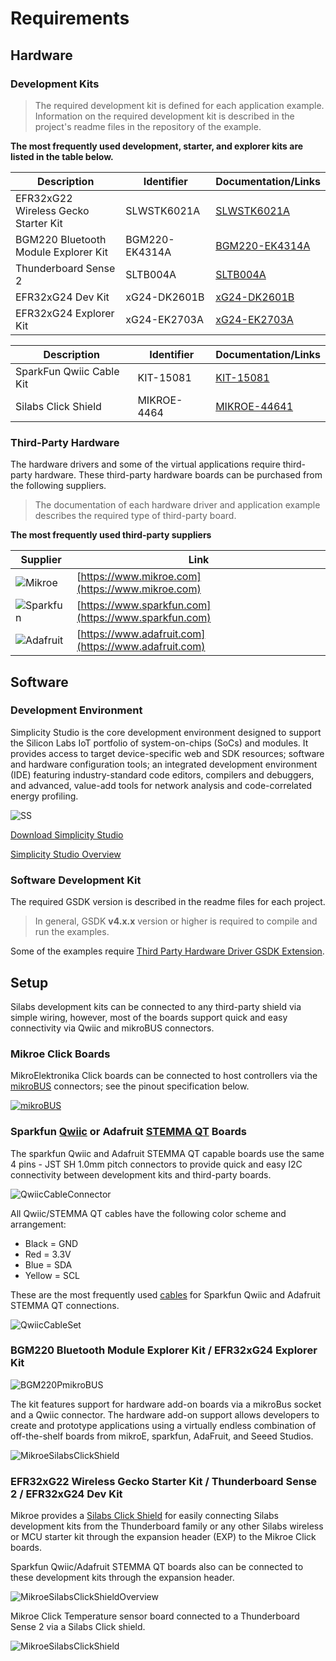 # Requirements

## Hardware

### Development Kits
> The required development kit is defined for each application example. Information on the required development kit is described in the project's readme files in the repository of the example.


**The most frequently used development, starter, and explorer kits are listed in the table below.**

|Description|Identifier|Documentation/Links|
| --- | --- | --- |
|EFR32xG22 Wireless Gecko Starter Kit|SLWSTK6021A|[SLWSTK6021A](https://www.silabs.com/development-tools/wireless/efr32xg22-wireless-starter-kit?tab=overview)|
|BGM220 Bluetooth Module Explorer Kit|BGM220-EK4314A|[BGM220-EK4314A](https://www.silabs.com/development-tools/wireless/bluetooth/bgm220-explorer-kit?tab=overview)|
|Thunderboard Sense 2|SLTB004A|[SLTB004A](https://www.silabs.com/development-tools/thunderboard/thunderboard-sense-two-kit?tab=overview)|
|EFR32xG24 Dev Kit|xG24-DK2601B|[xG24-DK2601B](https://www.silabs.com/development-tools/wireless/efr32xg24-dev-kit?tab=overview)|
|EFR32xG24 Explorer Kit|xG24-EK2703A|[xG24-EK2703A](https://www.silabs.com/development-tools/wireless/efr32xg24-explorer-kit?tab=overview)|


|Description|Identifier|Documentation/Links|
| --- | --- | --- |
|SparkFun Qwiic Cable Kit|KIT-15081|[KIT-15081](https://www.sparkfun.com/products/15081)|
|Silabs Click Shield|MIKROE-4464|[MIKROE-44641](https://www.mikroe.com/silabs-click-shield)|


### Third-Party Hardware

The hardware drivers and some of the virtual applications require third-party hardware. These third-party hardware boards can be purchased from the following suppliers.

> The documentation of each hardware driver and application example describes the required type of third-party board.

**The most frequently used third-party suppliers**


|Supplier|Link|
| --- | --- |
|![Mikroe](doc/mikroe-logo.png)|[https://www.mikroe.com](https://www.mikroe.com)|
|![Sparkfun](doc/sparkfun-logo.png)|[https://www.sparkfun.com](https://www.sparkfun.com)|
|![Adafruit](doc/adafruit-logo.png)|[https://www.adafruit.com](https://www.adafruit.com)|


## Software

### Development Environment
Simplicity Studio is the core development environment designed to support the Silicon Labs IoT portfolio of system-on-chips (SoCs) and modules. It provides access to target device-specific web and SDK resources; software and hardware configuration tools; an integrated development environment (IDE) featuring industry-standard code editors, compilers and debuggers, and advanced, value-add tools for network analysis and code-correlated energy profiling.

![SS](doc/ss.png)

[Download Simplicity Studio](https://www.silabs.com/developers/simplicity-studio)

[Simplicity Studio Overview](https://docs.silabs.com/simplicity-studio-5-users-guide/latest/ss-5-users-guide-overview/)

### Software Development Kit

The required GSDK version is described in the readme files for each project.

 > In general, GSDK **v4.x.x** version or higher is required to compile and run the examples.

 Some of the examples require 
 [Third Party Hardware Driver GSDK Extension](https://github.com/SiliconLabs/third_party_hw_drivers_extension).

## Setup

Silabs development kits can be connected to any third-party shield via simple wiring, however, most of the boards support quick and easy connectivity via Qwiic and mikroBUS connectors.

### Mikroe Click Boards

MikroElektronika Click boards can be connected to host controllers via the [mikroBUS](https://download.mikroe.com/documents/standards/mikrobus/mikrobus-standard-specification-v200.pdf) connectors; see the pinout specification below.

[![mikroBUS](doc/mikroe-microbus.png)](https://download.mikroe.com/documents/standards/mikrobus/mikrobus-standard-specification-v200.pdf)


### Sparkfun [Qwiic]() or Adafruit [STEMMA QT](https://learn.adafruit.com/introducing-adafruit-stemma-qt/what-is-stemma-qt) Boards

The sparkfun Qwiic and Adafruit STEMMA QT capable boards use the same 4 pins - JST SH 1.0mm pitch connectors to provide quick and easy I2C connectivity between development kits and third-party boards.

![QwiicCableConnector](doc/qwiic-cable-connector.png)

All Qwiic/STEMMA QT cables have the following color scheme and arrangement:
- Black = GND
- Red = 3.3V
- Blue = SDA
- Yellow = SCL


These are the most frequently used [cables](https://www.sparkfun.com/products/15081) for Sparkfun Qwiic and Adafruit STEMMA QT connections.

![QwiicCableSet](doc/qwiic-cable-set.png)

### BGM220 Bluetooth Module Explorer Kit / EFR32xG24 Explorer Kit

![BGM220PmikroBUS](doc/bgm220p-connectors.png)

The kit features support for hardware add-on boards via a mikroBus socket and a Qwiic connector. The hardware add-on support allows developers to create and prototype applications using a virtually endless combination of off-the-shelf boards from mikroE, sparkfun, AdaFruit, and Seeed Studios.

![MikroeSilabsClickShield](doc/bgm220p-connection.png)


### EFR32xG22 Wireless Gecko Starter Kit / Thunderboard Sense 2 / EFR32xG24 Dev Kit

Mikroe provides a [Silabs Click Shield](https://www.mikroe.com/silabs-click-shield) for easily connecting Silabs development kits from the Thunderboard family or any other Silabs wireless or MCU starter kit through the expansion header (EXP) to the Mikroe Click boards.

Sparkfun Qwiic/Adafruit STEMMA QT boards also can be connected to these development kits through the expansion header.

![MikroeSilabsClickShieldOverview](doc/mikroe-click-shield-overview.png)

Mikroe Click Temperature sensor board connected to a Thunderboard Sense 2 via a Silabs Click shield. 

![MikroeSilabsClickShield](doc/mikroe-click-shield.png)
